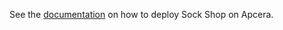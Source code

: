 See the [documentation](https://microservices-demo.github.io/deployment/apcera.html) on how to deploy Sock Shop on Apcera.
